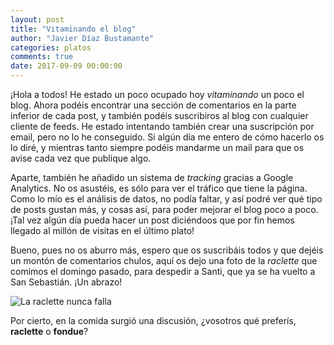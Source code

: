 ```yaml
---
layout: post
title: "Vitaminando el blog"
author: "Javier Díaz Bustamante"
categories: platos
comments: true
date: 2017-09-09 00:00:00
---
```


¡Hola a todos! He estado un poco ocupado hoy _vitaminando_ un poco el blog. Ahora podéis encontrar una sección de comentarios en la parte inferior de cada post, y también podéis suscribiros al blog con cualquier cliente de feeds. He estado intentando también crear una suscripción por email, pero no lo he conseguido. Si algún día me entero de cómo hacerlo os lo diré, y mientras tanto siempre podéis mandarme un mail para que os avise cada vez que publique algo.

Aparte, también he añadido un sistema de _tracking_ gracias a Google Analytics. No os asustéis, es sólo para ver el tráfico que tiene la página. Como lo mío es el análisis de datos, no podía faltar, y así podré ver qué tipo de posts gustan más, y cosas así, para poder mejorar el blog poco a poco. ¡Tal vez algún día pueda hacer un post diciéndoos que por fin hemos llegado al millón de visitas en el último plato!

Bueno, pues no os aburro más, espero que os suscribáis todos y que dejéis un montón de comentarios chulos, aquí os dejo una foto de la _raclette_ que comimos el domingo pasado, para despedir a Santi, que ya se ha vuelto a San Sebastián. ¡Un abrazo!

<img src="{{ site.url }}/assets/img/vitaminando_el_blog.png" alt="La raclette nunca falla" title="La raclette nunca falla" class="main_picture"/>

Por cierto, en la comida surgió una discusión, ¿vosotros qué preferís, __raclette__ o __fondue__?
